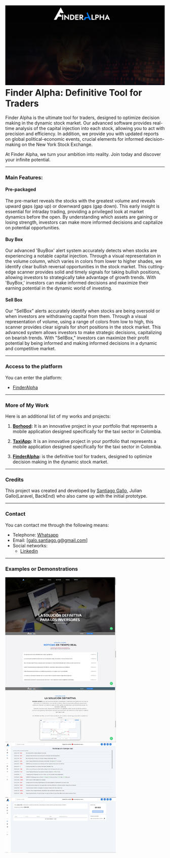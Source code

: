 # ![Texto alternativo](Images/presentation/banner.png) Finder Alpha: Definitive Tool for Traders

Finder Alpha is the ultimate tool for traders, designed to optimize decision making in the dynamic stock market. Our advanced software provides real-time analysis of the capital injection into each stock, allowing you to act with precision and efficiency. In addition, we provide you with updated reports on global political-economic events, crucial elements for informed decision-making on the New York Stock Exchange.

At Finder Alpha, we turn your ambition into reality. Join today and discover your infinite potential.

---

### Main Features:

#### Pre-packaged

The pre-market reveals the stocks with the greatest volume and reveals upward gaps (gap up) or downward gaps (gap down). This early insight is essential for intraday trading, providing a privileged look at market dynamics before the open. By understanding which assets are gaining or losing strength, investors can make more informed decisions and capitalize on potential opportunities.

#### Buy Box

Our advanced 'BuyBox' alert system accurately detects when stocks are experiencing a notable capital injection. Through a visual representation in the volume column, which varies in colors from lower to higher shades, we identify clear bullish reversal opportunities in the stock market. This cutting-edge scanner provides solid and timely signals for taking bullish positions, allowing investors to strategically take advantage of growth trends. With 'BuyBox,' investors can make informed decisions and maximize their earning potential in the dynamic world of investing.

#### Sell Box

Our "SellBox" alerts accurately identify when stocks are being oversold or when investors are withdrawing capital from them. Through a visual representation of volume, using a range of colors from low to high, this scanner provides clear signals for short positions in the stock market. This advanced system allows investors to make strategic decisions, capitalizing on bearish trends. With "SellBox," investors can maximize their profit potential by being informed and making informed decisions in a dynamic and competitive market.

---

### Access to the platform

You can enter the platform:

- [FinderAlpha](https://finderalpha.com/)

---

### More of My Work

Here is an additional list of my works and projects:

1. **[Borhood](https://github.com/santiagogalo/Borhood_Oficial):** It is an innovative project in your portfolio that represents a mobile application designed specifically for the taxi sector in Colombia.

2. **[TaxiApp](https://github.com/santiagogalo/TaxiApp):** It is an innovative project in your portfolio that represents a mobile application designed specifically for the taxi sector in Colombia.

3. **[FinderAlpha](https://github.com/santiagogalo/Finderalpha):** is the definitive tool for traders, designed to optimize decision making in the dynamic stock market.

---

### Credits

This project was created and developed by [Santiago Gallo](https://github.com/santiagogalo), Julian Gallo(Laravel, BackEnd) who also came up with the initial prototype.

---

### Contact

You can contact me through the following means:

- Telephone: [Whatsapp](https://api.whatsapp.com/send?phone=573041047207)
- Email: [galo.santiago.g@gmail.com]
- Social networks:
  - [Linkedin](https://www.linkedin.com/in/santiago-gallo-guillen-94a40a264/)

---

### Examples or Demonstrations

<div style="display:flex; flex-wrap:wrap;">
    <img src="Images/images_preview/1.jpg" alt="Captura de pantalla 1" style="width:350px;">
    <img src="Images/images_preview/2.jpg" alt="Captura de pantalla 2" style="width:350px;">
    <img src="Images/images_preview/3.jpg" alt="Captura de pantalla 3" style="width:350px;">
    <img src="Images/images_preview/4.jpg" alt="Captura de pantalla 4" style="width:350px;">
    <img src="Images/images_preview/5.jpg" alt="Captura de pantalla 5" style="width:350px;">
</div>
